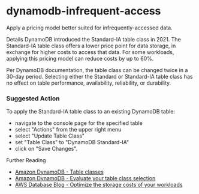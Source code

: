 # dynamodb-infrequent-access

Apply a pricing model better suited for infrequently-accessed data.

Details
DynamoDB introduced the Standard-IA table class in 2021. The Standard-IA table class offers a lower price point for data storage, in exchange for higher costs to access that data. For some workloads, applying this pricing model can reduce costs by up to 60%.

Per DynamoDB documentation, the table class can be changed twice in a 30-day period. Selecting either the Standard or Standard-IA table class has no effect on table performance, availability, reliability, or durability.

### Suggested Action

To apply the Standard-IA table class to an existing DynamoDB table:
- navigate to the console page for the specified table
- select "Actions" from the upper right menu
- select "Update Table Class"
- set "Table Class" to "DynamoDB Standard-IA"
- click on "Save Changes".

Further Reading
- [Amazon DynamoDB - Table classes](https://docs.aws.amazon.com/amazondynamodb/latest/developerguide/HowItWorks.TableClasses.html)
- [Amazon DynamoDB - Evaluate your table class selection](https://docs.aws.amazon.com/amazondynamodb/latest/developerguide/CostOptimization_TableClass.html)
- [AWS Database Blog - Optimize the storage costs of your workloads](https://aws.amazon.com/blogs/database/optimize-the-storage-costs-of-your-workloads-with-amazon-dynamodb-standard-ia-table-class/)
